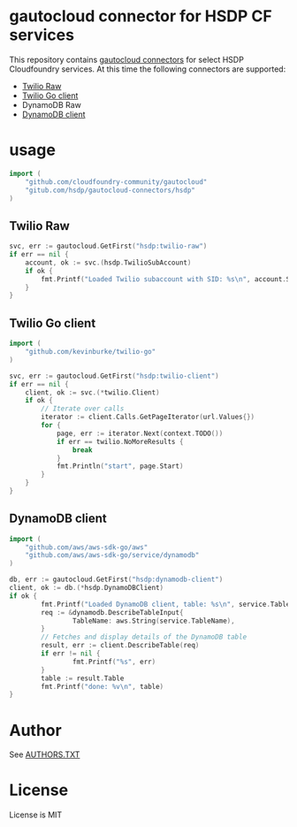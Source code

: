 # gautocloud connector for HSDP CF services
This repository contains [gautocloud connectors](https://github.com/cloudfoundry-community/gautocloud) for select HSDP Cloudfoundry services. At this time the following connectors are supported:

- [Twilio Raw](#twilio-raw)
- [Twilio Go client](#twilio-go-client)
- DynamoDB Raw
- [DynamoDB client](#dynamodb-client)

# usage

```go
import (
    "github.com/cloudfoundry-community/gautocloud"
    "gitub.com/hsdp/gautocloud-connectors/hsdp"
)
```
## Twilio Raw

```go
svc, err := gautocloud.GetFirst("hsdp:twilio-raw")
if err == nil {
    account, ok := svc.(hsdp.TwilioSubAccount)
    if ok {
        fmt.Printf("Loaded Twilio subaccount with SID: %s\n", account.SID)
    }
}
```

## Twilio Go client

```go
import (
    "github.com/kevinburke/twilio-go"
)
```

```go
svc, err := gautocloud.GetFirst("hsdp:twilio-client")
if err == nil {
    client, ok := svc.(*twilio.Client)
    if ok {
        // Iterate over calls
        iterator := client.Calls.GetPageIterator(url.Values{})
        for {
            page, err := iterator.Next(context.TODO())
            if err == twilio.NoMoreResults {
                break
            }
            fmt.Println("start", page.Start)
        }
    }
}
```

## DynamoDB client

```go
import (
    "github.com/aws/aws-sdk-go/aws"
    "github.com/aws/aws-sdk-go/service/dynamodb"
)
```

```go
db, err := gautocloud.GetFirst("hsdp:dynamodb-client")
client, ok := db.(*hsdp.DynamoDBClient)
if ok {
        fmt.Printf("Loaded DynamoDB client, table: %s\n", service.TableName)
        req := &dynamodb.DescribeTableInput{
                TableName: aws.String(service.TableName),
        }
        // Fetches and display details of the DynamoDB table
        result, err := client.DescribeTable(req)
        if err != nil {
                fmt.Printf("%s", err)
        }
        table := result.Table
        fmt.Printf("done: %v\n", table)
}
```

# Author

See [AUTHORS.TXT](AUTHORS.txt)

# License

License is MIT
